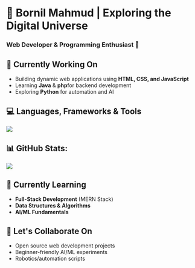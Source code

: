 # 🌌 Bornil Mahmud | Exploring the Digital Universe 
 
### **Web Developer & Programming Enthusiast** 🌟  

## 🚀 **Currently Working On**  
- Building dynamic web applications using **HTML, CSS, and JavaScript**  
- Learning **Java**  & **php**for backend development  
- Exploring **Python** for automation and AI  

## 💻 Languages, Frameworks & Tools 
[![](https://skillicons.dev/icons?i=c,cpp,py,pycharm,java,idea,vscode,js,html,css,mysql,php,ps,au,pr,github,linux,windows,apple,powershell&perline=9)](https://github.com/armanhossen-dev)


## 📊 GitHub Stats:
![](https://github-readme-stats.vercel.app/api/top-langs/?username=BornilMahmud&theme=dark&hide_border=false&include_all_commits=true&count_private=true&layout=compact)

## 🌱 **Currently Learning**  
- **Full-Stack Development** (MERN Stack)  
- **Data Structures & Algorithms**  
- **AI/ML Fundamentals**  

## 🤝 **Let's Collaborate On**  
- Open source web development projects  
- Beginner-friendly AI/ML experiments  
- Robotics/automation scripts  
